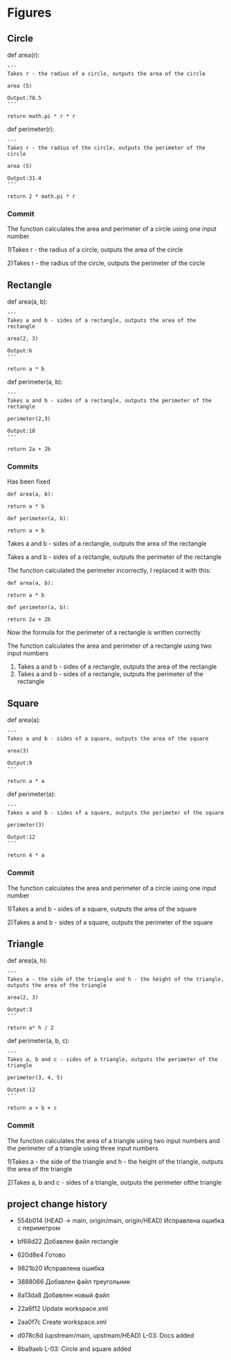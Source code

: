 # Figures
## Circle
 def area(r):
 
    '''
    Takes r - the radius of a circle, outputs the area of ​​the circle
    
    area (5)
    
    Output:78.5
    '''
    
    return math.pi * r * r

def perimeter(r):

    '''
    Takes r - the radius of the circle, outputs the perimeter of the circle
    
    area (5)
    
    Output:31.4
    '''
    
    return 2 * math.pi * r
### Commit 
The function calculates the area and perimeter of a circle using one input number


 1)Takes r - the radius of a circle, outputs the area of ​​the circle
 
 
 2)Takes r - the radius of the circle, outputs the perimeter of the circle

## Rectangle

 def area(a, b):

    '''
    Takes a and b - sides of a rectangle, outputs the area of ​​the rectangle
    
    area(2, 3)
    
    Output:6
    '''
    
    return a * b 

 def perimeter(a, b): 

    '''
    Takes a and b - sides of a rectangle, outputs the perimeter of ​​the rectangle
    
    perimeter(2,3)
    
    Output:10
    '''
    
    return 2a + 2b 

### Commits
Has been fixed

    def area(a, b):

    return a * b

    def perimeter(a, b):

    return a + b

Takes a and b - sides of a rectangle, outputs the area of ​​the rectangle

Takes a and b - sides of a rectangle, outputs the perimeter of ​​the rectangle

The function calculated the perimeter incorrectly, I replaced it with this:

    def area(a, b):

    return a * b

    def perimeter(a, b):

    return 2a + 2b

Now the formula for the perimeter of a rectangle is written correctly

The function calculates the area and perimeter of a rectangle using two input numbers

1) Takes a and b - sides of a rectangle, outputs the area of ​​the rectangle
2) Takes a and b - sides of a rectangle, outputs the perimeter of ​​the rectangle

## Square

 def area(a):

    '''
    Takes a and b - sides of a square, outputs the area of ​​the square
    
    area(3)
    
    Output:9
    '''
    
    return a * a


 def perimeter(a):

    '''
    Takes a and b - sides of a square, outputs the perimeter of ​​the square
    
    perimeter(3)
    
    Output:12
    '''
    
    return 4 * a

### Commit
The function calculates the area and perimeter of a circle using one input number

1)Takes a and b - sides of a square, outputs the area of ​​the square

2)Takes a and b - sides of a square, outputs the perimeter of ​​the square

## Triangle


 def area(a, h): 

    '''
    Takes a - the side of the triangle and h - the height of the triangle, outputs the area of ​​the triangle
    
    area(2, 3)
    
    Output:3
    '''
    
    return a* h / 2 

 def perimeter(a, b, c): 

    '''
    Takes a, b and c - sides of a triangle, outputs the perimeter of ​​the triangle
    
    perimeter(3, 4, 5)
    
    Output:12
    '''
    
    return a + b + c 

### Commit
The function calculates the area of ​​a triangle using two input numbers and the perimeter of a triangle using three input numbers

1)Takes a - the side of the triangle and h - the height of the triangle, outputs the area of ​​the triangle

2)Takes a, b and c - sides of a triangle, outputs the perimeter of ​​the triangle

## project change history
* 554b014 (HEAD -> main, origin/main, origin/HEAD) Исправлена ошибка с периметром
  
* bf68d22 Добавлен файл rectangle
 
* 620d8e4 Готово
  
* 9821b20 Исправлена ошибка
 
* 3888066 Добавлен файл треугольник
 
* 8a13da8 Добавлен новый файл
 
* 22a6f12 Update workspace.xml
 
* 2aa0f7c Create workspace.xml
 
* d078c8d (upstream/main, upstream/HEAD) L-03: Docs added
 
* 8ba9aeb L-03: Circle and square added



